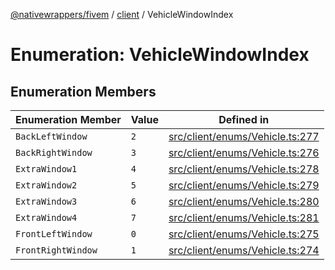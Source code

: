 [@nativewrappers/fivem](../../README.md) / [client](../README.md) / VehicleWindowIndex

# Enumeration: VehicleWindowIndex

## Enumeration Members

| Enumeration Member | Value | Defined in |
| ------ | ------ | ------ |
| `BackLeftWindow` | `2` | [src/client/enums/Vehicle.ts:277](https://github.com/nativewrappers/fivem/blob/631c6d86e9569591c88ce277255e6c3e13e943cb/src/client/enums/Vehicle.ts#L277) |
| `BackRightWindow` | `3` | [src/client/enums/Vehicle.ts:276](https://github.com/nativewrappers/fivem/blob/631c6d86e9569591c88ce277255e6c3e13e943cb/src/client/enums/Vehicle.ts#L276) |
| `ExtraWindow1` | `4` | [src/client/enums/Vehicle.ts:278](https://github.com/nativewrappers/fivem/blob/631c6d86e9569591c88ce277255e6c3e13e943cb/src/client/enums/Vehicle.ts#L278) |
| `ExtraWindow2` | `5` | [src/client/enums/Vehicle.ts:279](https://github.com/nativewrappers/fivem/blob/631c6d86e9569591c88ce277255e6c3e13e943cb/src/client/enums/Vehicle.ts#L279) |
| `ExtraWindow3` | `6` | [src/client/enums/Vehicle.ts:280](https://github.com/nativewrappers/fivem/blob/631c6d86e9569591c88ce277255e6c3e13e943cb/src/client/enums/Vehicle.ts#L280) |
| `ExtraWindow4` | `7` | [src/client/enums/Vehicle.ts:281](https://github.com/nativewrappers/fivem/blob/631c6d86e9569591c88ce277255e6c3e13e943cb/src/client/enums/Vehicle.ts#L281) |
| `FrontLeftWindow` | `0` | [src/client/enums/Vehicle.ts:275](https://github.com/nativewrappers/fivem/blob/631c6d86e9569591c88ce277255e6c3e13e943cb/src/client/enums/Vehicle.ts#L275) |
| `FrontRightWindow` | `1` | [src/client/enums/Vehicle.ts:274](https://github.com/nativewrappers/fivem/blob/631c6d86e9569591c88ce277255e6c3e13e943cb/src/client/enums/Vehicle.ts#L274) |
